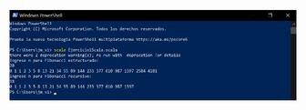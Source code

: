 ![Ejercicio1Scala](https://github.com/JhulenMallo/Examen319_2/blob/main/Ejecuciones%20de%20programa/Ejercicio1Scala.png)

